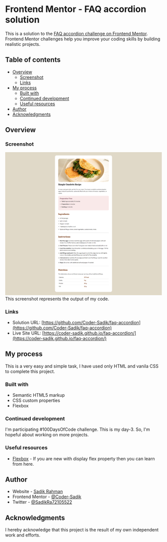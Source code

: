 # Frontend Mentor - FAQ accordion solution

This is a solution to the [FAQ accordion challenge on Frontend Mentor](https://www.frontendmentor.io/challenges/faq-accordion-wyfFdeBwBz). Frontend Mentor challenges help you improve your coding skills by building realistic projects.

## Table of contents

- [Overview](#overview)
  - [Screenshot](#screenshot)
  - [Links](#links)
- [My process](#my-process)
  - [Built with](#built-with)
  - [Continued development](#continued-development)
  - [Useful resources](#useful-resources)
- [Author](#author)
- [Acknowledgments](#acknowledgments)

## Overview

### Screenshot

![](./screenshot.png)
This screenshot represents the output of my code.

### Links

- Solution URL: [https://github.com/Coder-Sadik/faq-accordion](https://github.com/Coder-Sadik/faq-accordion)
- Live Site URL: [https://coder-sadik.github.io/faq-accordion/](https://coder-sadik.github.io/faq-accordion/)

## My process

This is a very easy and simple task, I have used only HTML and vanila CSS to complete this project.

### Built with

- Semantic HTML5 markup
- CSS custom properties
- Flexbox

### Continued development

I'm participating #100DaysOfCode challenge. This is my day-3. So, I'm hopeful about working on more projects.

### Useful resources

- [Flexbox](https://www.w3schools.com/css/css3_flexbox_container.asp) - If you are new with display flex property then you can learn from here.

## Author

- Website - [Sadik Rahman](https://github.com/Coder-Sadik)
- Frontend Mentor - [@Coder-Sadik](https://www.frontendmentor.io/profile/Coder-Sadik)
- Twitter - [@SadikRa72105522](https://x.com/SadikRa72105522)

## Acknowledgments

I hereby acknowledge that this project is the result of my own independent work and efforts.
